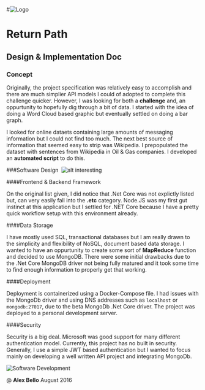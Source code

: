 #![Logo](https://media.glassdoor.com/sqll/35595/return-path-squarelogo-1424627178627.png)

# Return Path

## Design & Implementation Doc

### Concept

Originally, the project specification was relatively easy to accomplish and
there are much simplier API models I could of adopted to complete this challenge quicker.
However, I was looking for both a **challenge** and, an oppurtunity to hopefully dig through a bit of data.
I started with the idea of doing a Word Cloud based graphic but eventually settled on doing a bar graph.

I looked for online dataets containing large amounts of messaging information but I could not find too much. The next best source of
information that seemed easy to strip was Wikipedia. I prepopulated the dataset with sentences from Wikipedia in Oil & Gas companies.
I developed an **automated script** to do this.

###Software Design&nbsp;&nbsp;![alt interesting](https://cdn0.iconfinder.com/data/icons/octicons/1024/server-16.png)




####Frontend & Backend Framework

On the original list given, I did notice that .Net Core was not explictly listed but, can very easily fall into the **.etc** category.
Node.JS was my first gut instinct at this application but I settled for .NET Core because I have a pretty quick workflow setup with
this environment already.

####Data Storage

I have mostly used SQL, transactional databases but I am really drawn to the simplicity and flexibility of NoSQL, document based data storage.
I wanted to have an oppurtunity to create some sort of **MapReduce** function and decided to use MongoDB.
There were some initial drawbacks due to the .Net Core MongoDB driver not being fully matured and it took some time to find enough information
to properly get that working.

####Deployment

Deployment is containerized using a Docker-Compose file. I had issues with the MongoDb driver and using DNS addresses such as
`localhost` or `mongodb:27017`, due to the beta MongoDb .Net Core driver. The project was deployed to a personal development server.

####Security

Security is a big deal. Microsoft was good support for many different authentication model. Currently, this project has no built in security.
Generally, I use a simple JWT based authentication but I wanted to focus mainly on developing a well written API project and integrating MongoDb.

![Software Development](https://cdn1.iconfinder.com/data/icons/flat-business-icons/128/server-128.png)

@ **Alex Bello**
August 2016
